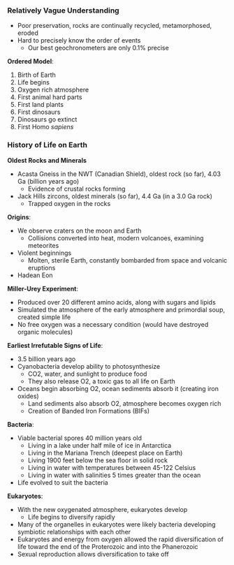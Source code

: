 ### Relatively Vague Understanding
 - Poor preservation, rocks are continually recycled, metamorphosed, eroded
 - Hard to precisely know the order of events
	 - Our best geochronometers are only 0.1% precise

**Ordered Model**:
1. Birth of Earth
2. Life begins
3. Oxygen rich atmosphere
4. First animal hard parts
5. First land plants
6. First dinosaurs
7. Dinosaurs go extinct
8. First Homo *sapiens*

### History of Life on Earth
**Oldest Rocks and Minerals**
 - Acasta Gneiss in the NWT (Canadian Shield), oldest rock (so far), 4.03 Ga (billion years ago)
	 - Evidence of crustal rocks forming
 - Jack Hills zircons, oldest minerals (so far), 4.4 Ga (in a 3.0 Ga rock)
	 - Trapped oxygen in the rocks

**Origins**:
 - We observe craters on the moon and Earth
	 - Collisions converted into heat, modern volcanoes, examining meteorites
 - Violent beginnings
	 - Molten, sterile Earth, constantly bombarded from space and volcanic eruptions
 - Hadean Eon

**Miller-Urey Experiment**:
 - Produced over 20 different amino acids, along with sugars and lipids
 - Simulated the atmosphere of the early atmosphere and primordial soup, created simple life
 - No free oxygen was a necessary condition (would have destroyed organic molecules)

**Earliest Irrefutable Signs of Life**:
 - 3.5 billion years ago
 - Cyanobacteria develop ability to photosynthesize
	 - CO2, water, and sunlight to produce food
	 - They also release O2, a toxic gas to all life on Earth
 - Oceans begin absorbing O2, ocean sediments absorb it (creating iron oxides)
	 - Land sediments also absorb O2, atmosphere becomes oxygen rich
	 - Creation of Banded Iron Formations (BIFs)

**Bacteria**:
 - Viable bacterial spores 40 million years old
	 - Living in a lake under half mile of ice in Antarctica
	 - Living in the Mariana Trench (deepest place on Earth)
	 - Living 1900 feet below the sea floor in solid rock
	 - Living in water with temperatures between 45-122 Celsius
	 - Living in water with salinities 5 times greater than the ocean
 - Life evolved to suit the bacteria

**Eukaryotes**:
 - With the new oxygenated atmosphere, eukaryotes develop
	 - Life begins to diversify rapidly
 - Many of the organelles in eukaryotes were likely bacteria developing symbiotic relationships with each other
 - Eukaryotes and energy from oxygen allowed the rapid diversification of life toward the end of the Proterozoic and into the Phanerozoic
 - Sexual reproduction allows diversification to take off
